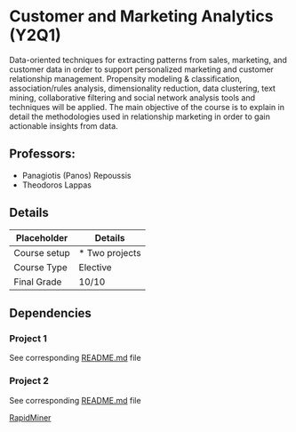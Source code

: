 # Customer and Marketing Analytics (Y2Q1)

Data-oriented techniques for extracting patterns from sales, marketing, and customer data 
in order to support personalized marketing and customer relationship management. 
Propensity modeling & classification, association/rules analysis, dimensionality reduction, 
data clustering, text mining, collaborative filtering and social network analysis tools 
and techniques will be applied. The main objective of the course is to explain in detail 
the methodologies used in relationship marketing in order to gain actionable insights from data.

## Professors: 
* Panagiotis (Panos) Repoussis
* Theodoros Lappas

## Details

| Placeholder    | Details        | 
|----------------|----------------|
| Course setup   | * Two projects | 
| Course Type    | Elective       | 
| Final Grade    | 10/10          | 

## Dependencies

### Project 1

See corresponding [README.md](./Project_1/README.md) file

### Project 2

See corresponding [README.md](./Project_2/README.md) file

[RapidMiner](https://rapidminer.com/)
